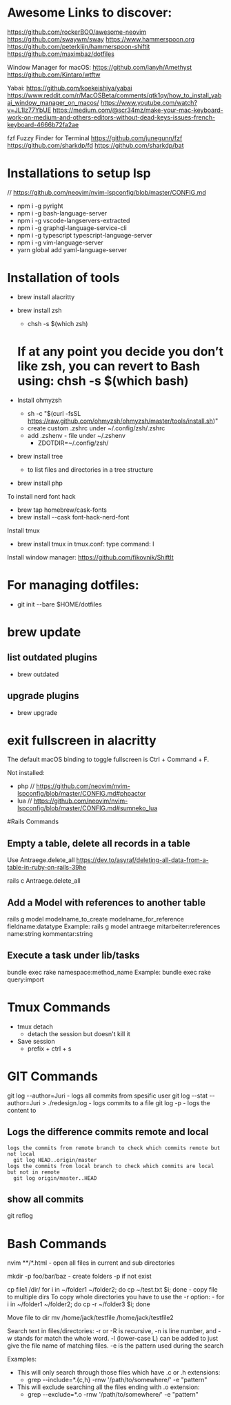 # Awesome Links to discover:
https://github.com/rockerBOO/awesome-neovim
https://github.com/swaywm/sway
https://www.hammerspoon.org
https://github.com/peterklijn/hammerspoon-shiftit
https://github.com/maximbaz/dotfiles

Window Manager for macOS:
https://github.com/ianyh/Amethyst
https://github.com/Kintaro/wtftw

Yabai:
https://github.com/koekeishiya/yabai
https://www.reddit.com/r/MacOSBeta/comments/qtk1qy/how_to_install_yabai_window_manager_on_macos/
https://www.youtube.com/watch?v=JL1lz77YbUE
https://medium.com/@scr34mz/make-your-mac-keyboard-work-on-medium-and-others-editors-without-dead-keys-issues-french-keyboard-4666b72fa2ae

fzf Fuzzy Finder for Terminal
https://github.com/junegunn/fzf
https://github.com/sharkdp/fd
https://github.com/sharkdp/bat

# Installations to setup lsp

 // https://github.com/neovim/nvim-lspconfig/blob/master/CONFIG.md

- npm i -g pyright
- npm i -g bash-language-server
- npm i -g vscode-langservers-extracted
- npm i -g graphql-language-service-cli
- npm i -g typescript typescript-language-server
- npm i -g vim-language-server
- yarn global add yaml-language-server


# Installation of tools
- brew install alacritty
- brew install zsh
  - chsh -s $(which zsh)
  # If at any point you decide you don’t like zsh, you can revert to Bash using: chsh -s $(which bash)

- Install ohmyzsh
  - sh -c "$(curl -fsSL https://raw.github.com/ohmyzsh/ohmyzsh/master/tools/install.sh)"
  - create custom .zshrc under ~/.config/zsh/.zshrc
  - add .zshenv - file under ~/.zshenv
    - ZDOTDIR=~/.config/zsh/

- brew install tree
  - to list files and directories in a tree structure

- brew install php

To install nerd font hack
- brew tap homebrew/cask-fonts
- brew install --cask font-hack-nerd-font

Install tmux
- brew install tmux
in tmux.conf: type command: <C-a>I


Install window manager:
https://github.com/fikovnik/ShiftIt

# For managing dotfiles:
- git init --bare $HOME/dotfiles


# brew update
## list outdated plugins
- brew outdated
## upgrade plugins
- brew upgrade


# exit fullscreen in alacritty
The default macOS binding to toggle fullscreen is Ctrl + Command + F.


Not installed:
- php // https://github.com/neovim/nvim-lspconfig/blob/master/CONFIG.md#phpactor
- lua // https://github.com/neovim/nvim-lspconfig/blob/master/CONFIG.md#sumneko_lua

#Rails Commands 

## Empty a table, delete all records in a table
Use Antraege.delete_all
https://dev.to/asyraf/deleting-all-data-from-a-table-in-ruby-on-rails-39he

rails c 
Antraege.delete_all

## Add a Model with references to another table 
rails g model modelname_to_create modelname_for_reference fieldname:datatype
Example: rails g model antraege mitarbeiter:references name:string kommentar:string

## Execute a task under lib/tasks
bundle exec rake namespace:method_name
Example: bundle exec rake query:import


# Tmux Commands
  - tmux detach 
    - detach the session but doesn't kill it
  - Save session
    - prefix + ctrl + s

# GIT Commands

  git log --author=Juri 
    - logs all commits from spesific user
  git log --stat --author=Juri  > ./redesign.log
    - logs commits to a file
  git log -p 
    - logs the content to

## Logs the difference commits remote and local
    logs the commits from remote branch to check which commits remote but not local
      git log HEAD..origin/master
    logs the commits from local branch to check which commits are local but not in remote
      git log origin/master..HEAD

## show all commits
  git reflog

# Bash Commands
  nvim **/*.html
    - open all files in current and sub directories 

  mkdir -p foo/bar/baz
    - create folders -p if not exist

  cp file1 /dir/
  for i in ~/folder1 ~/folder2; do cp  ~/test.txt $i; done 
    - copy file to multiple dirs
  To copy whole directories you have to use the -r option:
    - for i in ~/folder1 ~/folder2; do cp -r ~/folder3 $i; done

  Move file to dir
  mv /home/jack/testfile /home/jack/testfile2

  Search text in files/directories:
  -r or -R is recursive,
  -n is line number, and
  -w stands for match the whole word.
  -l (lower-case L) can be added to just give the file name of matching files.
  -e is the pattern used during the search

  Examples:
  - This will only search through those files which have .c or .h extensions:
    - grep --include=\*.{c,h} -rnw '/path/to/somewhere/' -e "pattern"
  - This will exclude searching all the files ending with .o extension:
    - grep --exclude=\*.o -rnw '/path/to/somewhere/' -e "pattern"

